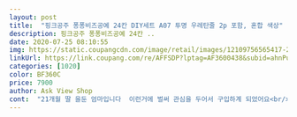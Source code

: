 ```yaml
---
layout: post 
title:  "핑크공주 퐁퐁비즈공예 24칸 DIY세트 A07 투명 우레탄줄 2p 포함, 혼합 색상" 
description: 핑크공주 퐁퐁비즈공예 24칸 ..
date: 2020-07-25 08:10:55 
img: https://static.coupangcdn.com/image/retail/images/12109756565417-2a4ae12a-cade-4b6e-97ea-3d4ab6f78c49.jpg 
linkUrl: https://link.coupang.com/re/AFFSDP?lptag=AF3600438&subid=ahnPublicAsk&pageKey=180341505&itemId=516470947&vendorItemId=4331698142&traceid=V0-113-b4f5c0b6a1bc29b8 
categories: [1020] 
color: BF360C 
price: 7900 
author: Ask View Shop 
cont:  "21개월 딸 을둔 엄마입니다  이런거에 벌써 관심을 두어서 구입하계 되었어요<br/>단!! 작품 활동 끝나면 다툴수있는건 안비밀<br/>들어잇는 줄도 엄청 찔기고 좋아요 우리 딸이 엄청 뺏다 꼇다 팔뚝까지 올리고 하는데 늘어나기만 하고 줄이 끈어지진 안네요<br/>딸이 팔찌 팔찌 이러면서 좋아해요ㅎ 잘쓸께요 4세트 5세트 구입햇는데 굳입니다 한개만 열고닫는 부분이 부셔졌지만 괜찬슴돠 담엔 잘부탁드려요<br/>많다고 하더라구요<br/>목걸이 팔찌 반지 발찌 만들어서 주고 서로 가지고 놀고<br/>뭐하고 놀아주지 하다 가만 앉아서 할 수 있고<br/>생각보다 비즈 알갱이 크기가 작아요<br/>아이들 시간 때우기 용으로 최고에요♡<br/>아이들도 오래 머물다 보니 층간소음 신고 접수가<br/>이거 나줘 내꺼 이상해 이러면서 동생이 칭얼 거릴수있어요ㅎㅎ ㅎ<br/>저도 아랫집이 있기에 걱정스런 맘에 주말 이녀석들<br/>집중해서 오래 놀수있으니 이거 딱이였어요<br/>코로나 때문에 집에 있는 시간이 길어지고<br/>투명인데 하트는 왜 불투명한거로 왔는지ㅜㅜ<br/>" 
---
```

